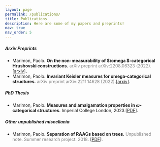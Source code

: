 ```yaml
---
layout: page
permalink: /publications/
title: Publications
description: Here are some of my papers and preprints!
nav: true
nav_order: 5
---
```


##### **Arxiv Preprints**

* Marimon, Paolo. **On the non-measurability of $\omega $-categorical Hrushovski constructions.** <span style="color:gray">
arXiv preprint arXiv:2208.06323 (2022).
</span>[[arxiv](https://arxiv.org/abs/2208.06323)].
* Marimon, Paolo. **Invariant Keisler measures for omega-categorical structures.** <span style="color:gray"> arXiv preprint arXiv:2211.14628 (2022).</span>[[arxiv](https://arxiv.org/abs/2211.14628)].

##### **PhD Thesis**
* Marimon, Paolo. **Measures and amalgamation properties in $\omega$-categorical structures.** Imperial College London, 2023.[[PDF](https://spiral.imperial.ac.uk/handle/10044/1/106470)].

##### **Other unpublished miscellania**
* Marimon, Paolo. **Separation of RAAGs based on trees.** <span style="color:gray"> Unpublished note. Summer research project. 2018. </span>[[PDF](http://paolomarimon.github.io/assets/pdf/Separation_of_RAAGS.pdf)].



